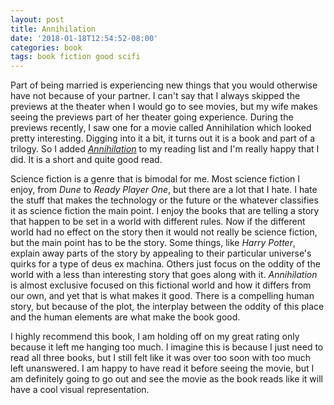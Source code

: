 ```yaml
---
layout: post
title: Annihilation
date: '2018-01-18T12:54:52-08:00'
categories: book
tags: book fiction good scifi
---
```


Part of being married is experiencing new things that you would otherwise have not because of your
partner. I can't say that I always skipped the previews at the theater when I would go to see
movies, but my wife makes seeing the previews part of her theater going experience. During the
previews recently, I saw one for a movie called Annihilation which looked pretty interesting.
Digging into it a bit, it turns out it is a book and part of a trilogy. So I added
[*Annihilation*][ann-amazon] to my reading list and I'm really happy that I did. It is a short and
quite good read.

Science fiction is a genre that is bimodal for me. Most science fiction I enjoy, from *Dune* to
*Ready Player One*, but there are a lot that I hate. I hate the stuff that makes the technology or
the future or the whatever classifies it as science fiction the main point. I enjoy the books that
are telling a story that happen to be set in a world with different rules. Now if the different
world had no effect on the story then it would not really be science fiction, but the main point has
to be the story. Some things, like *Harry Potter*, explain away parts of the story by appealing to
their particular universe's quirks for a type of deus ex machina. Others just focus on the oddity of
the world with a less than interesting story that goes along with it. *Annihilation* is almost
exclusive focused on this fictional world and how it differs from our own, and yet that is what
makes it good. There is a compelling human story, but because of the plot, the interplay between the
oddity of this place and the human elements are what make the book good.

I highly recommend this book, I am holding off on my great rating only because it left me hanging
too much. I imagine this is because I just need to read all three books, but I still felt like it
was over too soon with too much left unanswered. I am happy to have read it before seeing the movie,
but I am definitely going to go out and see the movie as the book reads like it will have a cool
visual representation.


[ann-amazon]:    https://www.amazon.com/gp/product/0374104093/ref=as_li_tl?ie=UTF8&tag=rokob-20&camp=1789&creative=9325&linkCode=as2&creativeASIN=0374104093&linkId=180b2ecb35efbacf7097274622a5dcd5
